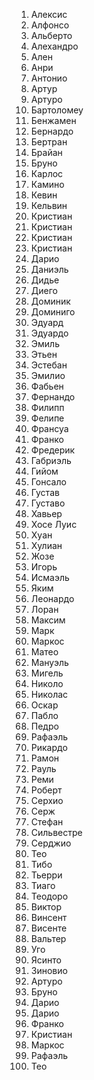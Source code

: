 1. Алексис  
2. Алфонсо  
3. Альберто  
4. Алехандро  
5. Ален  
6. Анри  
7. Антонио  
8. Артур  
9. Артуро  
10. Бартоломеу  
11. Бенжамен  
12. Бернардо  
13. Бертран  
14. Брайан  
15. Бруно  
16. Карлос  
17. Камино  
18. Кевин  
19. Кельвин  
20. Кристиан  
21. Кристиан  
22. Кристиан  
23. Кристиан  
24. Дарио  
25. Даниэль  
26. Дидье  
27. Диего  
28. Доминик  
29. Доминиго  
30. Эдуард  
31. Эдуардо  
32. Эмиль  
33. Этьен  
34. Эстебан  
35. Эмилио  
36. Фабьен  
37. Фернандо  
38. Филипп  
39. Фелипе  
40. Франсуа  
41. Франко  
42. Фредерик  
43. Габриэль  
44. Гийом  
45. Гонсало  
46. Густав  
47. Густаво  
48. Хавьер  
49. Хосе Луис  
50. Хуан  
51. Хулиан  
52. Жозе  
53. Игорь  
54. Исмаэль  
55. Яким  
56. Леонардо  
57. Лоран  
58. Максим  
59. Марк  
60. Маркос  
61. Матео  
62. Мануэль  
63. Мигель  
64. Николо  
65. Николас  
66. Оскар  
67. Пабло  
68. Педро  
69. Рафаэль  
70. Рикардо  
71. Рамон  
72. Рауль  
73. Реми  
74. Роберт  
75. Серхио  
76. Серж  
77. Стефан  
78. Сильвестре  
79. Серджио  
80. Тео  
81. Тибо  
82. Тьерри  
83. Тиаго  
84. Теодоро  
85. Виктор  
86. Винсент  
87. Висенте  
88. Вальтер  
89. Уго  
90. Ясинто  
91. Зиновио  
92. Артуро  
93. Бруно  
94. Дарио  
95. Дарио  
96. Франко  
97. Кристиан  
98. Маркос  
99. Рафаэль  
100. Тео  
